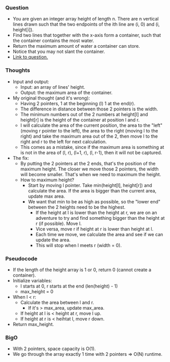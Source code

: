 ### Question
- You are given an integer array height of length n. There are n vertical lines drawn such that the two endpoints of the ith line are (i, 0) and (i, height[i]).
- Find two lines that together with the x-axis form a container, such that the container contains the most water.
- Return the maximum amount of water a container can store.
- Notice that you may not slant the container.
- [Link to question.](https://leetcode.com/problems/container-with-most-water/)

### Thoughts
- Input and output:
    - Input: an array of lines' height.
    - Output: the maximum area of the container.
- My original thought (and it's wrong):
    - Having 2 pointers, 1 at the beginning (l) 1 at the end(r).
    - The difference in distance between those 2 pointers is the width.
    - The minimum numbers out of the 2 numbers at height[l] and height[r] is the height of the container at position l and r.
    - I will calculate the area of the current position, the area to the "left" (moving r pointer to the left), the area to the right (moving l to the right) and take the maximum area out of the 2, then move l to the right and r to the left for next calculation.
    - This comes as a mistake, since if the maximum area is something at is not in the area of (l, r), (l+1, r), (l, r-1), then it will not be captured.
- The fix:
    - By putting the 2 pointers at the 2 ends, that's the position of the maximum height. The closer we move those 2 pointers, the width will become smaller. That's when we need to maximum the height.
    - How to maximum height?
        - Start by moving l pointer. Take min(height[l], height[r]) and calculate the area. If the area is bigger than the current area, update max area.
        - We want that min to be as high as possible, so the "lower end" between the 2 heights need to be the highest.
            - If the height at l is lower than the height at r, we are on an adventure to try and find something bigger than the height at r (if possible). Move l.
            - Vice versa, move r if height at r is lower than height at l.
            - Each time we move, we calculate the area and see if we can update the area.
            - This will stop when l meets r (width = 0).
    
### Pseudocode
- If the length of the height array is 1 or 0, return 0 (cannot create a container).
- Initialize variables:
    - l starts at 0, r starts at the end (len(height) - 1)
    - max_height = 0
- When l < r:
    - Calculate the area between l and r.
        - If it's > max_area, update max_area.
    - If height at l is < height at r, move l up.
    - If height at r is < heihtat l, move r down.
- Return max_height.

### BigO
- With 2 pointers, space capacity is O(1).
- We go through the array exactly 1 time with 2 pointers => O(N) runtime.


